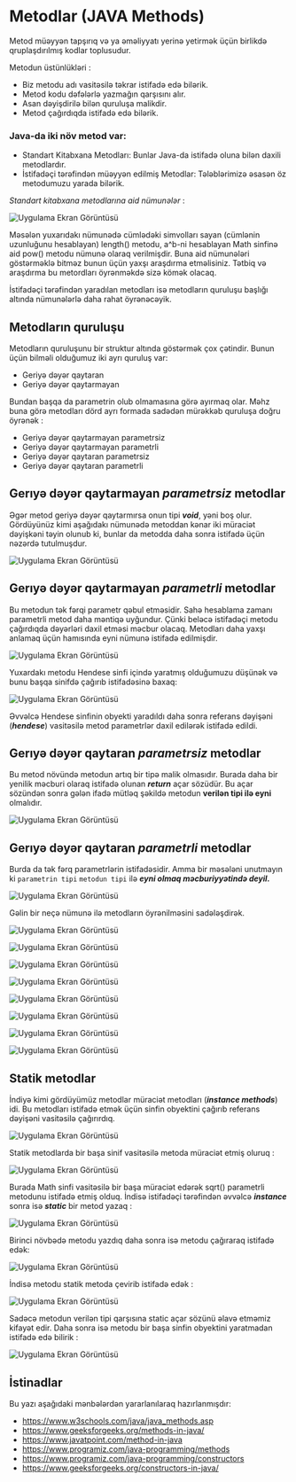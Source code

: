 # Metodlar (JAVA Methods)

Metod müəyyən tapşırıq və ya əməliyyatı yerinə yetirmək üçün birlikdə qruplaşdırılmış kodlar toplusudur.

Metodun üstünlükləri :
-	Biz metodu adı vasitəsilə təkrar istifadə edə bilərik.
-	Metod kodu dəfələrlə yazmağın qarşısını alır. 
-	Asan dəyişdirilə bilən quruluşa malikdir.
-	Metod çağırdıqda istifadə edə bilərik.
### Java-da iki növ metod var:

-	Standart Kitabxana Metodları: Bunlar Java-da istifadə oluna bilən daxili metodlardır.
-	İstifadəçi tərəfindən müəyyən edilmiş Metodlar: Tələblərimizə əsasən öz metodumuzu yarada bilərik.

*Standart kitabxana metodlarına aid nümunələr* :

![Uygulama Ekran Görüntüsü](https://i2.paste.pics/3d7429993b60c9700130370465473bdf.png)

Məsələn yuxarıdakı nümunədə cümlədəki simvolları sayan (cümlənin uzunluğunu hesablayan)
length() metodu, a^b-ni hesablayan Math sinfinə aid pow() metodu 
nümunə olaraq verilmişdir. Buna aid nümunələri göstərməklə bitməz 
bunun üçün yaxşı araşdırma etməlisiniz. Tətbiq və araşdırma bu 
metordları öyrənməkdə sizə kömək olacaq.

İstifadəçi tərəfindən yaradılan metodları isə metodların quruluşu 
başlığı altında nümunələrlə daha rahat öyrənəcəyik.

## Metodların quruluşu

Metodların quruluşunu bir struktur altında göstərmək çox çətindir. Bunun üçün bilməli olduğumuz iki ayrı quruluş var:
-	Geriyə dəyər qaytaran
-	Geriyə dəyər qaytarmayan

Bundan başqa da parametrin olub olmamasına görə ayırmaq olar. Məhz buna görə metodları dörd ayrı formada sadədən mürəkkəb quruluşa doğru öyrənək :
-	Geriyə dəyər qaytarmayan parametrsiz
-	Geriyə dəyər qaytarmayan parametrli
-	Geriyə dəyər qaytaran parametrsiz
-	Geriyə dəyər qaytaran parametrli

## Gerıyə dəyər qaytarmayan *parametrsiz* metodlar

Əgər metod geriyə dəyər qaytarmırsa onun tipi ***void***, yəni boş olur. 
Gördüyünüz kimi aşağıdakı nümunədə metoddan kənar iki müraciət dəyişkəni
 təyin olunub ki, bunlar da metodda daha sonra istifadə üçün nəzərdə tutulmuşdur.

![Uygulama Ekran Görüntüsü](https://i2.paste.pics/38b6ba1655dbcb0a7c0912ad73a48da1.png)

## Gerıyə dəyər qaytarmayan *parametrli* metodlar

Bu metodun tək fərqi parametr qəbul etməsidir. Sahə hesablama zamanı 
parametrli metod daha məntiqə uyğundur. Çünki beləcə istifadəçi metodu 
çağırdıqda dəyərləri daxil etməsi məcbur olacaq. Metodları daha yaxşı 
anlamaq üçün hamısında eyni nümunə istifadə edilmişdir.

![Uygulama Ekran Görüntüsü](https://i2.paste.pics/0be0741bbb82ea9724c8dd8ff6c16013.png)

Yuxardakı metodu Hendese sinfi içində yaratmış olduğumuzu düşünək və 
bunu başqa sinifdə çağırıb istifadəsinə baxaq:

![Uygulama Ekran Görüntüsü](https://i2.paste.pics/affc1fa52559923d5b1e194f76a30c4c.png)

Əvvəlcə Hendese sinfinin obyekti yaradıldı daha sonra referans dəyişəni 
(***hendese***) vasitəsilə metod parametrlər daxil edilərək istifadə edildi.

## Gerıyə dəyər qaytaran *parametrsiz* metodlar

Bu metod növündə metodun artıq bir tipə malik olmasıdır. Burada daha 
bir yenilik məcburi olaraq istifadə olunan ***return*** açar sözüdür. Bu açar 
sözündən sonra gələn ifadə mütləq şəkildə metodun **verilən tipi ilə eyni** olmalıdır.

![Uygulama Ekran Görüntüsü](https://i2.paste.pics/6307271843feb2fbf375f71973536442.png)

## Gerıyə dəyər qaytaran *parametrli* metodlar

Burda da tək fərq parametrlərin istifadəsidir. Amma bir məsələni unutmayın ki 
`parametrin tipi` `metodun tipi` ilə ***eyni olmaq məcburiyyətində deyil.***

![Uygulama Ekran Görüntüsü](https://i2.paste.pics/fa192276d0aa90ea96f85adfb4a18255.png)

Gəlin bir neçə nümunə ilə metodların öyrənilməsini sadələşdirək.

![Uygulama Ekran Görüntüsü](https://i2.paste.pics/278cd9251b52e16f1e4bf86a37142bcc.png)

![Uygulama Ekran Görüntüsü](https://i2.paste.pics/048eef36ab5002dbcd8cd13673b53e84.png)

![Uygulama Ekran Görüntüsü](https://i2.paste.pics/770e5a3819ae52ee90e4904bd0687dcd.png)

![Uygulama Ekran Görüntüsü](https://i2.paste.pics/72430f8c760876b246a36f752af718e4.png)

![Uygulama Ekran Görüntüsü](https://i2.paste.pics/fec2ff098e882dc4b698419952409aa2.png)

![Uygulama Ekran Görüntüsü](https://i2.paste.pics/6d49ea8bec27e99c12396cb4a4b5b2f8.png)

![Uygulama Ekran Görüntüsü](https://i2.paste.pics/c10aeb7953c94432b89e167ae44c484f.png)

![Uygulama Ekran Görüntüsü](https://i2.paste.pics/351ac6473822095171371065bfd86c20.png)

## Statik metodlar

İndiyə kimi gördüyümüz metodlar müraciət metodları (***instance methods***) idi. 
Bu metodları istifadə etmək üçün sinfin obyektini çağırıb referans dəyişəni vasitəsilə çağırırdıq. 

![Uygulama Ekran Görüntüsü](https://i2.paste.pics/0c1c2861af0485a14a67788487edf8f4.png)

Statik metodlarda bir başa sinif vasitəsilə metoda müraciət etmiş oluruq :

![Uygulama Ekran Görüntüsü](https://i2.paste.pics/e7e86c75bbae13a33dd44a279d71a317.png)

Burada Math sinfi vasitəsilə bir başa müraciət edərək sqrt() 
parametrli metodunu istifadə etmiş olduq. İndisə istifadəçi 
tərəfindən əvvəlcə ***instance*** sonra isə ***static*** bir metod yazaq :

![Uygulama Ekran Görüntüsü](https://i2.paste.pics/5336a50bbeabee85d17c64047ab9d656.png)

Birinci növbədə metodu yazdıq daha sonra isə metodu çağıraraq istifadə edək:

![Uygulama Ekran Görüntüsü](https://i2.paste.pics/913f5acc4070dcfc0397c99c7d4ea336.png)

İndisə metodu statik metoda çevirib istifadə edək :

![Uygulama Ekran Görüntüsü](https://i2.paste.pics/9dc6afa157c7808b152f22fec5932d2c.png)

Sadəcə metodun verilən tipi qarşısına static açar sözünü əlavə etməmiz kifayət edir. Daha sonra isə metodu bir başa sinfin obyektini yaratmadan istifadə edə bilirik :

![Uygulama Ekran Görüntüsü](https://i2.paste.pics/6a5d2298f71a79ac5efe68fd36789cea.png)

## İstinadlar

Bu yazı aşağıdaki mənbələrdən yararlanılaraq hazırlanmışdır:

- https://www.w3schools.com/java/java_methods.asp
- https://www.geeksforgeeks.org/methods-in-java/
- https://www.javatpoint.com/method-in-java
- https://www.programiz.com/java-programming/methods
- https://www.programiz.com/java-programming/constructors
- https://www.geeksforgeeks.org/constructors-in-java/ 
